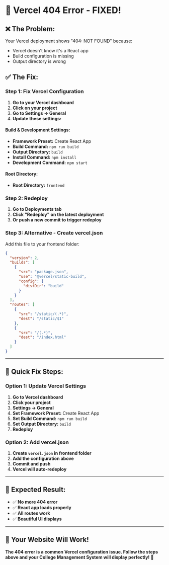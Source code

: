 # 🔧 Vercel 404 Error - FIXED!

## ❌ **The Problem:**
Your Vercel deployment shows "404: NOT FOUND" because:
- Vercel doesn't know it's a React app
- Build configuration is missing
- Output directory is wrong

## ✅ **The Fix:**

### **Step 1: Fix Vercel Configuration**
1. **Go to your Vercel dashboard**
2. **Click on your project**
3. **Go to Settings → General**
4. **Update these settings:**

#### **Build & Development Settings:**
- **Framework Preset:** Create React App
- **Build Command:** `npm run build`
- **Output Directory:** `build`
- **Install Command:** `npm install`
- **Development Command:** `npm start`

#### **Root Directory:**
- **Root Directory:** `frontend`

### **Step 2: Redeploy**
1. **Go to Deployments tab**
2. **Click "Redeploy" on the latest deployment**
3. **Or push a new commit to trigger redeploy**

### **Step 3: Alternative - Create vercel.json**
Add this file to your frontend folder:

```json
{
  "version": 2,
  "builds": [
    {
      "src": "package.json",
      "use": "@vercel/static-build",
      "config": {
        "distDir": "build"
      }
    }
  ],
  "routes": [
    {
      "src": "/static/(.*)",
      "dest": "/static/$1"
    },
    {
      "src": "/(.*)",
      "dest": "/index.html"
    }
  ]
}
```

---

## 🚀 **Quick Fix Steps:**

### **Option 1: Update Vercel Settings**
1. **Go to Vercel dashboard**
2. **Click your project**
3. **Settings → General**
4. **Set Framework Preset:** Create React App
5. **Set Build Command:** `npm run build`
6. **Set Output Directory:** `build`
7. **Redeploy**

### **Option 2: Add vercel.json**
1. **Create `vercel.json` in frontend folder**
2. **Add the configuration above**
3. **Commit and push**
4. **Vercel will auto-redeploy**

---

## 🎯 **Expected Result:**
- ✅ **No more 404 error**
- ✅ **React app loads properly**
- ✅ **All routes work**
- ✅ **Beautiful UI displays**

---

## 🎉 **Your Website Will Work!**

**The 404 error is a common Vercel configuration issue. Follow the steps above and your College Management System will display perfectly!** 🚀

